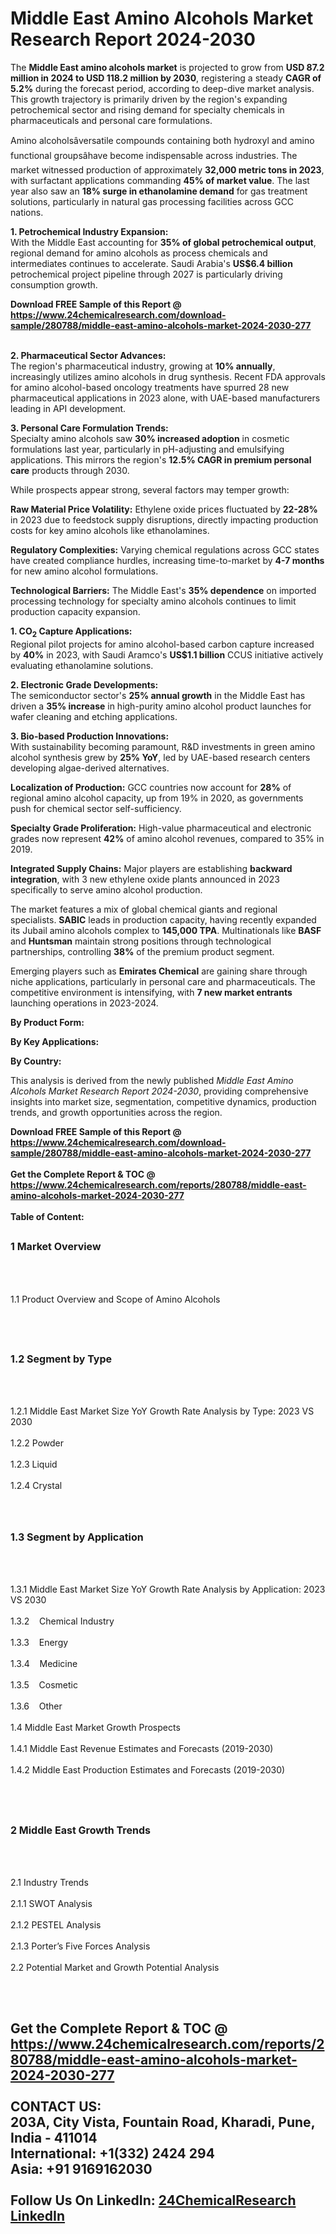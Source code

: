 <h1>Middle East Amino Alcohols Market Research Report 2024-2030</h1><p>The <strong>Middle East amino alcohols market</strong> is projected to grow from <strong>USD 87.2 million in 2024 to USD 118.2 million by 2030</strong>, registering a steady <strong>CAGR of 5.2%</strong> during the forecast period, according to deep-dive market analysis. This growth trajectory is primarily driven by the region's expanding petrochemical sector and rising demand for specialty chemicals in pharmaceuticals and personal care formulations.</p><p>Amino alcoholsâversatile compounds containing both hydroxyl and amino functional groupsâhave become indispensable across industries. The market witnessed production of approximately <strong>32,000 metric tons in 2023</strong>, with surfactant applications commanding <strong>45% of market value</strong>. The last year also saw an <strong>18% surge in ethanolamine demand</strong> for gas treatment solutions, particularly in natural gas processing facilities across GCC nations.</p><p><strong>1. Petrochemical Industry Expansion:</strong><br>
With the Middle East accounting for <strong>35% of global petrochemical output</strong>, regional demand for amino alcohols as process chemicals and intermediates continues to accelerate. Saudi Arabia's <strong>US$6.4 billion</strong> petrochemical project pipeline through 2027 is particularly driving consumption growth.</p><div><b>Download FREE Sample of this Report @ 
            <a href="https://www.24chemicalresearch.com/download-sample/280788/middle-east-amino-alcohols-market-2024-2030-277">
            https://www.24chemicalresearch.com/download-sample/280788/middle-east-amino-alcohols-market-2024-2030-277</a></b></div><br><p><strong>2. Pharmaceutical Sector Advances:</strong><br>
The region's pharmaceutical industry, growing at <strong>10% annually</strong>, increasingly utilizes amino alcohols in drug synthesis. Recent FDA approvals for amino alcohol-based oncology treatments have spurred 28 new pharmaceutical applications in 2023 alone, with UAE-based manufacturers leading in API development.</p><p><strong>3. Personal Care Formulation Trends:</strong><br>
Specialty amino alcohols saw <strong>30% increased adoption</strong> in cosmetic formulations last year, particularly in pH-adjusting and emulsifying applications. This mirrors the region's <strong>12.5% CAGR in premium personal care</strong> products through 2030.</p><p>While prospects appear strong, several factors may temper growth:</p><p><strong>Raw Material Price Volatility:</strong> Ethylene oxide prices fluctuated by <strong>22-28%</strong> in 2023 due to feedstock supply disruptions, directly impacting production costs for key amino alcohols like ethanolamines.</p><p><strong>Regulatory Complexities:</strong> Varying chemical regulations across GCC states have created compliance hurdles, increasing time-to-market by <strong>4-7 months</strong> for new amino alcohol formulations.</p><p><strong>Technological Barriers:</strong> The Middle East's <strong>35% dependence</strong> on imported processing technology for specialty amino alcohols continues to limit production capacity expansion.</p><p><strong>1. CO<sub>2</sub> Capture Applications:</strong><br>
Regional pilot projects for amino alcohol-based carbon capture increased by <strong>40%</strong> in 2023, with Saudi Aramco's <strong>US$1.1 billion</strong> CCUS initiative actively evaluating ethanolamine solutions.</p><p><strong>2. Electronic Grade Developments:</strong><br>
The semiconductor sector's <strong>25% annual growth</strong> in the Middle East has driven a <strong>35% increase</strong> in high-purity amino alcohol product launches for wafer cleaning and etching applications.</p><p><strong>3. Bio-based Production Innovations:</strong><br>
With sustainability becoming paramount, R&amp;D investments in green amino alcohol synthesis grew by <strong>25% YoY</strong>, led by UAE-based research centers developing algae-derived alternatives.</p><p><strong>Localization of Production:</strong> GCC countries now account for <strong>28%</strong> of regional amino alcohol capacity, up from 19% in 2020, as governments push for chemical sector self-sufficiency.</p><p><strong>Specialty Grade Proliferation:</strong> High-value pharmaceutical and electronic grades now represent <strong>42%</strong> of amino alcohol revenues, compared to 35% in 2019.</p><p><strong>Integrated Supply Chains:</strong> Major players are establishing <strong>backward integration</strong>, with 3 new ethylene oxide plants announced in 2023 specifically to serve amino alcohol production.</p><p>The market features a mix of global chemical giants and regional specialists. <strong>SABIC</strong> leads in production capacity, having recently expanded its Jubail amino alcohols complex to <strong>145,000 TPA</strong>. Multinationals like <strong>BASF</strong> and <strong>Huntsman</strong> maintain strong positions through technological partnerships, controlling <strong>38%</strong> of the premium product segment.</p><p>Emerging players such as <strong>Emirates Chemical</strong> are gaining share through niche applications, particularly in personal care and pharmaceuticals. The competitive environment is intensifying, with <strong>7 new market entrants</strong> launching operations in 2023-2024.</p><p><strong>By Product Form:</strong></p><p><strong>By Key Applications:</strong></p><p><strong>By Country:</strong></p><p>This analysis is derived from the newly published <em>Middle East Amino Alcohols Market Research Report 2024-2030</em>, providing comprehensive insights into market size, segmentation, competitive dynamics, production trends, and growth opportunities across the region.</p><div><b>Download FREE Sample of this Report @ 
            <a href="https://www.24chemicalresearch.com/download-sample/280788/middle-east-amino-alcohols-market-2024-2030-277">
            https://www.24chemicalresearch.com/download-sample/280788/middle-east-amino-alcohols-market-2024-2030-277</a></b></div><br><div><b>Get the Complete Report & TOC @ 
            <a href="https://www.24chemicalresearch.com/reports/280788/middle-east-amino-alcohols-market-2024-2030-277">
            https://www.24chemicalresearch.com/reports/280788/middle-east-amino-alcohols-market-2024-2030-277</a></b></div><br>
            <b>Table of Content:</b><p><h2><span style="font-size:16px"><strong>1 Market Overview&nbsp;&nbsp; &nbsp;</strong></span></h2><br />
<br />
<p>1.1 Product Overview and Scope of Amino Alcohols&nbsp;</p><br />
<br />
<h2><strong><span style="font-size:16px">1.2 Segment by Type&nbsp;&nbsp; &nbsp;</span></strong></h2><br />
<br />
<p>1.2.1 Middle East Market Size YoY Growth Rate Analysis by Type: 2023 VS 2030&nbsp;&nbsp; &nbsp;<br /><br />
1.2.2 Powder&nbsp;&nbsp; &nbsp;<br /><br />
1.2.3 Liquid<br /><br />
1.2.4 Crystal<br /><br />
<br />
<h2><span style="font-size:16px"><strong>1.3 Segment by Application&nbsp;&nbsp;</strong></span></h2><br />
<br />
<p>1.3.1 Middle East Market Size YoY Growth Rate Analysis by Application: 2023 VS 2030&nbsp;&nbsp; &nbsp;<br /><br />
1.3.2&nbsp;&nbsp; &nbsp;Chemical Industry<br /><br />
1.3.3&nbsp;&nbsp; &nbsp;Energy<br /><br />
1.3.4&nbsp;&nbsp; &nbsp;Medicine<br /><br />
1.3.5&nbsp;&nbsp; &nbsp;Cosmetic<br /><br />
1.3.6&nbsp;&nbsp; &nbsp;Other<br /><br />
1.4 Middle East Market Growth Prospects&nbsp;&nbsp; &nbsp;<br /><br />
1.4.1 Middle East Revenue Estimates and Forecasts (2019-2030)&nbsp;&nbsp; &nbsp;<br /><br />
1.4.2 Middle East Production Estimates and Forecasts (2019-2030)&nbsp;&nbsp;</p><br />
<br />
<h2><span style="font-size:16px"><strong>2 Middle East Growth Trends&nbsp;&nbsp; &nbsp;</strong></span></h2><br />
<br />
<p>2.1 Industry Trends&nbsp;&nbsp; &nbsp;<br /><br />
2.1.1 SWOT Analysis&nbsp;&nbsp; &nbsp;<br /><br />
2.1.2 PESTEL Analysis&nbsp;&nbsp; &nbsp;<br /><br />
2.1.3 Porter&rsquo;s Five Forces Analysis&nbsp;&nbsp; &nbsp;<br /><br />
2.2 Potential Market and Growth Potential Analysis&nbsp;&nbsp; &nbsp;</p><br />
<br />
<h2><span sty</p><div><b>Get the Complete Report & TOC @ 
            <a href="https://www.24chemicalresearch.com/reports/280788/middle-east-amino-alcohols-market-2024-2030-277">
            https://www.24chemicalresearch.com/reports/280788/middle-east-amino-alcohols-market-2024-2030-277</a></b></div><br><b>CONTACT US:</b><br>
            203A, City Vista, Fountain Road, Kharadi, Pune, India - 411014<br>
            International: +1(332) 2424 294<br>
            Asia: +91 9169162030 <br><br>
            Follow Us On LinkedIn: <a href="https://www.linkedin.com/company/24chemicalresearch/">24ChemicalResearch LinkedIn</a>
